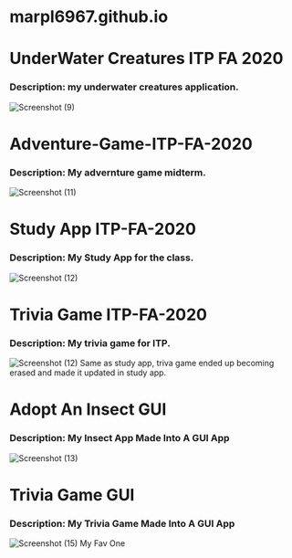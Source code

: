 # marpl6967.github.io
# UnderWater Creatures ITP FA 2020
### Description: my underwater creatures application.
![Screenshot (9)](https://user-images.githubusercontent.com/72100598/99563508-f48e6680-298e-11eb-8a56-e434afed91d2.png)
# Adventure-Game-ITP-FA-2020
### Description: My advernture game midterm.
![Screenshot (11)](https://user-images.githubusercontent.com/72100598/99564235-ca897400-298f-11eb-9368-e41e92a36869.png)
# Study App ITP-FA-2020
### Description: My Study App for the class.
![Screenshot (12)](https://user-images.githubusercontent.com/72100598/99564525-310e9200-2990-11eb-9fe5-f588d8034229.png)
# Trivia Game ITP-FA-2020
### Description: My trivia game for ITP.
![Screenshot (12)](https://user-images.githubusercontent.com/72100598/99564525-310e9200-2990-11eb-9fe5-f588d8034229.png)
Same as study app, triva game ended up becoming erased and made it updated in study app.
# Adopt An Insect GUI
### Description: My Insect App Made Into A GUI App
![Screenshot (13)](https://user-images.githubusercontent.com/72100598/100814563-8b373a80-3407-11eb-820d-bac953f02886.png)
# Trivia Game GUI
### Description: My Trivia Game Made Into A GUI App
![Screenshot (15)](https://user-images.githubusercontent.com/72100598/100814586-9e4a0a80-3407-11eb-8ba3-0932d00d2b35.png)
My Fav One
